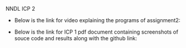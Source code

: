 NNDL ICP 2
* Below is the link for video explaining the programs of assignment2: 

* Below is the link for ICP 1 pdf document containing screenshots of souce code and results along with the github link: 
